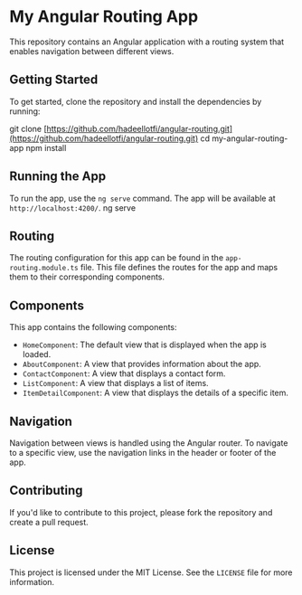 # My Angular Routing App

This repository contains an Angular application with a routing system that enables navigation between different views.

## Getting Started

To get started, clone the repository and install the dependencies by running:

git clone [https://github.com/hadeellotfi/angular-routing.git](https://github.com/hadeellotfi/angular-routing.git)
cd my-angular-routing-app
npm install


## Running the App

To run the app, use the `ng serve` command. The app will be available at `http://localhost:4200/`.
ng serve


## Routing

The routing configuration for this app can be found in the `app-routing.module.ts` file. This file defines the routes for the app and maps them to their corresponding components.

## Components

This app contains the following components:

- `HomeComponent`: The default view that is displayed when the app is loaded.
- `AboutComponent`: A view that provides information about the app.
- `ContactComponent`: A view that displays a contact form.
- `ListComponent`: A view that displays a list of items.
- `ItemDetailComponent`: A view that displays the details of a specific item.

## Navigation

Navigation between views is handled using the Angular router. To navigate to a specific view, use the navigation links in the header or footer of the app.

## Contributing

If you'd like to contribute to this project, please fork the repository and create a pull request.

## License

This project is licensed under the MIT License. See the `LICENSE` file for more information.

